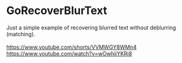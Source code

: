 # GoRecoverBlurText
Just a simple example of recovering blurred text without deblurring (matching).<br>
<br>
https://www.youtube.com/shorts/VVMWGY8WMn4<br>
https://www.youtube.com/watch?v=wOwhiiYKRj8<br>
